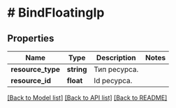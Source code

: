 # # BindFloatingIp

## Properties

Name | Type | Description | Notes
------------ | ------------- | ------------- | -------------
**resource_type** | **string** | Тип ресурса. |
**resource_id** | **float** | Id ресурса. |

[[Back to Model list]](../../README.md#models) [[Back to API list]](../../README.md#endpoints) [[Back to README]](../../README.md)
